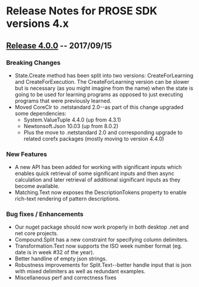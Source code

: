 # Release Notes for PROSE SDK versions 4.x

## [Release 4.0.0](https://www.nuget.org/packages/Microsoft.ProgramSynthesis/4.0.0) -- 2017/09/15

### Breaking Changes

- State.Create method has been split into two versions: CreateForLearning and CreateForExecution.  The CreateForLearning
  version can be slower but is necessary (as you might imagine from the name) when the state is going to be used for
  learning programs as opposed to just executing programs that were previously learned.
- Moved CoreClr to .netstandard 2.0--as part of this change upgraded some dependencies:
    - System.ValueTuple 4.4.0 (up from 4.3.1)
    - Newtonsoft.Json 10.03 (up from 8.0.2)
    - Plus the move to .netstandard 2.0 and corresponding upgrade to related corefx packages (mostly moving to version
      4.4.0)

### New Features

- A new API has been added for working with significant inputs which enables quick retrieval of some significant inputs
  and then async calculation and later retrieval of additional significant inputs as they become available.
- Matching.Text now exposes the DescriptionTokens property to enable rich-text rendering of pattern descriptions.

### Bug fixes / Enhancements

- Our nuget package should now work properly in both desktop .net and net core projects.
- Compound.Split has a new constraint for specifying column delimiters.
- Transformation.Text now supports the ISO week number format (eg. date is in week #32 of the year).
- Better handline of empty json strings.
- Robustness improvements for Split.Text--better handle input that is json with mixed delimiters as well as redundant
  examples.
- Miscellaneous perf and correctness fixes

